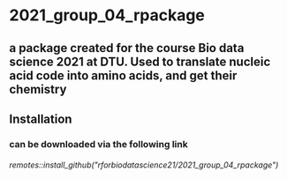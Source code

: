 # 2021_group_04_rpackage
## a package created for the course Bio data science 2021 at DTU. Used to translate nucleic acid code into amino acids, and get their chemistry

## Installation
### can be downloaded via the following link
###### remotes::install_github("rforbiodatascience21/2021_group_04_rpackage")
